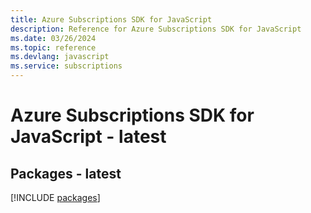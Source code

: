 ```yaml
---
title: Azure Subscriptions SDK for JavaScript
description: Reference for Azure Subscriptions SDK for JavaScript
ms.date: 03/26/2024
ms.topic: reference
ms.devlang: javascript
ms.service: subscriptions
---
```

# Azure Subscriptions SDK for JavaScript - latest
## Packages - latest
[!INCLUDE [packages](subscriptions-index.md)]
